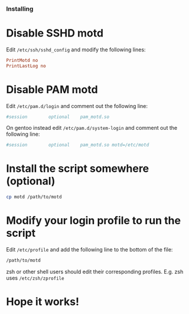 ### Installing

# Disable SSHD motd

Edit `/etc/ssh/sshd_config` and modify the following lines:
```conf
PrintMotd no
PrintLastLog no
```

# Disable PAM motd

Edit `/etc/pam.d/login` and comment out the following line:
```conf
#session        optional    pam_motd.so
```

On gentoo instead edit `/etc/pam.d/system-login` and comment out the following line:
```conf
#session        optional    pam_motd.so motd=/etc/motd
```

# Install the script somewhere (optional)
```bash
cp motd /path/to/motd
```

# Modify your login profile to run the script

Edit `/etc/profile` and add the following line to the bottom of the file:
```bash
/path/to/motd
```

zsh or other shell users should edit their corresponding profiles.
E.g. zsh uses `/etc/zsh/zprofile`

# Hope it works!

